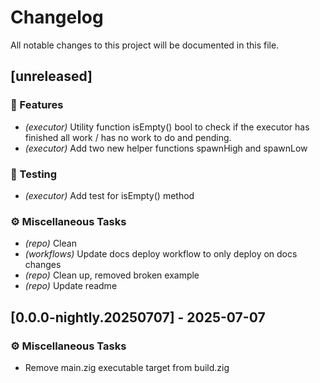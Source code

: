 # Changelog

All notable changes to this project will be documented in this file.

## [unreleased]

### 🚀 Features

- *(executor)* Utility function isEmpty() bool to check if the executor has finished all work / has no work to do and pending.
- *(executor)* Add two new helper functions spawnHigh and spawnLow

### 🧪 Testing

- *(executor)* Add test for isEmpty() method

### ⚙️ Miscellaneous Tasks

- *(repo)* Clean
- *(workflows)* Update docs deploy workflow to only deploy on docs changes
- *(repo)* Clean up, removed broken example
- *(repo)* Update readme

## [0.0.0-nightly.20250707] - 2025-07-07

### ⚙️ Miscellaneous Tasks

- Remove main.zig executable target from build.zig

<!-- generated by git-cliff -->
